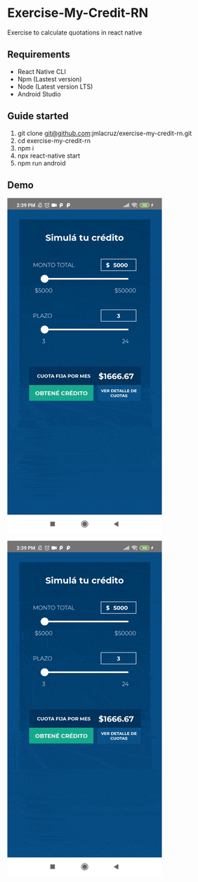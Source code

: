 # Exercise-My-Credit-RN

Exercise to calculate quotations in react native

## Requirements
- React Native CLI
- Npm (Lastest version)
- Node (Latest version LTS)
- Android Studio

## Guide started

1. git clone git@github.com:jmlacruz/exercise-my-credit-rn.git
2. cd exercise-my-credit-rn
3. npm  i
4. npx react-native start
5. npm run android

## Demo
![Demo 1](https://raw.githubusercontent.com/jmlacruz/exercise-my-credit-rn/main/demo/Demo1.gif "Demo 1")

![Demo 1](https://raw.githubusercontent.com/jmlacruz/exercise-my-credit-rn/main/demo/Demo2.gif "Demo 2")
